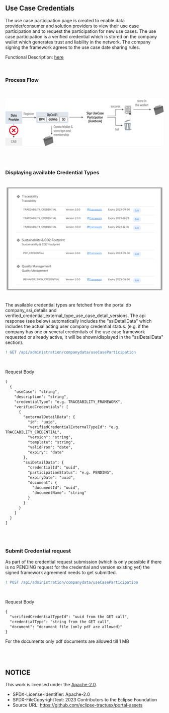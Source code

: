 ## Use Case Credentials

The use case participation page is created to enable data provider/consumer and solution providers to view their use case participation and to request the participation for new use cases.
The use case participation is a verified credential which is stored on the company wallet which generates trust and liability in the network. The company signing the framework agrees to the use case date sharing rules.

Functional Description: [here](/docs/user/06.%20Certificates/01.%20UseCase%20Participation.md)

<br>

### Process Flow

<br>

<p align="center">
<img width="700" alt="image" src="https://raw.githubusercontent.com/eclipse-tractusx/portal-assets/main/docs/static/usecase-credential-backend-schema.png">
</p>

<br>
<br>

### Displaying available Credential Types

<br>
<img width="636" alt="image" src="https://raw.githubusercontent.com/eclipse-tractusx/portal-assets/main/docs/static/usecase-credential-application-overview.png">
<br>
<br>

The available credential types are fetched from the portal db company_ssi_details and verified_credential_external_type_use_case_detail_versions.
The api response (see below) automatically includes the "ssiDetailData" which includes the actual acting user company credential status. (e.g. if the company has one or several credentials of the use case framework requested or already active, it will be shown/displayed in the "ssiDetailData" section).

```diff
! GET /api/administration/companydata/useCaseParticipation
```

<br>

Request Body

    [
      {
        "useCase": "string",
        "description": "string",
        "credentialType": "e.g. TRACEABILITY_FRAMEWORK",
        "verifiedCredentials": [
          {
            "externalDetailData": {
              "id": "uuid",
              "verifiedCredentialExternalTypeId": "e.g. TRACEABILITY_CREDENTIAL",
              "version": "string",
              "template": "string",
              "validFrom": "date",
              "expiry": "date"
            },
            "ssiDetailData": {
              "credentialId": "uuid",
              "participationStatus": "e.g. PENDING",
              "expiryDate": "uuid",
              "document": {
                "documentId": "uuid",
                "documentName": "string"
              }
            }
          }
        ]
      }
    ]

<br>
<br>

### Submit Credential request

As part of the credential request submission (which is only possible if there is no PENDING request for the credential and version existing yet) the signed framework agreement needs to get submitted.

```diff
! POST /api/administration/companydata/useCaseParticipation
```

<br>

Request Body

    {
      "verifiedCredentialTypeId": "uuid from the GET call",
      "credentialType": "string from the GET call",
      "document": "document file (only pdf are allowed)"
    }

For the documents only pdf documents are allowed till 1 MB

<br>
<br>

## NOTICE

This work is licensed under the [Apache-2.0](https://www.apache.org/licenses/LICENSE-2.0).

- SPDX-License-Identifier: Apache-2.0
- SPDX-FileCopyrightText: 2023 Contributors to the Eclipse Foundation
- Source URL: https://github.com/eclipse-tractusx/portal-assets
